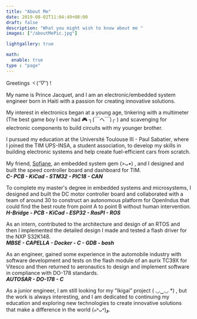 ```yaml
---
title: "About Me"
date: 2019-08-02T11:04:49+08:00
draft: false
description: "What you might wish to know about me "
images: ["/aboutMePic.jpg"]

lightgallery: true

math:
  enable: true
type : "page"
---
```


Greetings ヾ(*'▽'*) ! 

My name is Prince Jacquet, and I am an electronic/embedded system engineer born in Haiti with a passion for creating innovative solutions.

My interest in electronics began at a young age, tinkering with a multimeter (The best game boy I ever had 🎮 ┐(￣ヘ￣)┌ ) and scavenging for electronic components to build circuits with my younger brother. 

I pursued my education at the Université Toulouse III - Paul Sabatier, where I joined the TIM UPS-INSA, a student association, to develop my skills in building electronic systems and help create fuel-efficient cars from scratch.

My friend, [Sofiane](https://www.linkedin.com/in/sofiane-aouci/), an embedded system gem (>ᴗ•) , and I designed and built the speed controller board and dashboard for TIM.\
***C- PCB - KiCad - STM32 - PIC18 - CAN*** 

To complete my master's degree in embedded systems and microsystems, I designed and built the DC motor controller board and collaborated with a team of around 30 to construct an autonomous platform for OpenIndus that could find the best route from point A to point B without human intervention.\
***H-Bridge - PCB - KiCad - ESP32 - RasPI - ROS*** 

As an intern, contributed to the architecture and design of an RTOS and then I implemented the detailed design I made and tested a flash driver for the NXP S32K148.\
***MBSE - CAPELLA - Docker - C - GDB - bash*** 

As an engineer, gained some experience in the automobile industry with software development and tests on the flash module of an aurix TC39X for Vitesco and then returned to aeronautics to design and implement software in compliance with DO-178 standards.\
***AUTOSAR - DO-178 - C*** 

As a junior engineer, I am still looking for my "Ikigai" project ( ◡‿◡ *) , but the work is always interesting, and I am dedicated to continuing my education and exploring new technologies to create innovative solutions that make a difference in the world (๑˃ᴗ˂)ﻭ.
